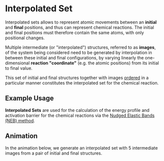 # Interpolated Set

Interpolated sets allows to represent atomic movements between an **initial** and **final** positions, and thus can represent chemical reactions. The initial and final positions must therefore contain the same atoms, with only positional changes.

Multiple intermediate (or "interpolated") structures, referred to as **images**, of the system being considered need to be generated by interpolation in between these initial and final configurations, by varying linearly the one-dimensional **reaction "coordinate"** (e.g. the atomic positions) from its initial to final value. 

This set of initial and final structures together with images [ordered](../../../entities-general/sets.md) in a particular manner constitutes the interpolated set for the chemical reaction.

## Example Usage


**Interpolated Sets** are used for the calculation of the energy profile and activation barrier for the chemical reactions via the [Nudged Elastic Bands (NEB) method](../../../tutorials/dft/chemical/neb.md).


## Animation

In the animation below, we generate an interpolated set with 5 intermediate images from a pair of initial and final structures.

<img data-gifffer="/images/materials-designer/generate-interpolated-set.gif" />
